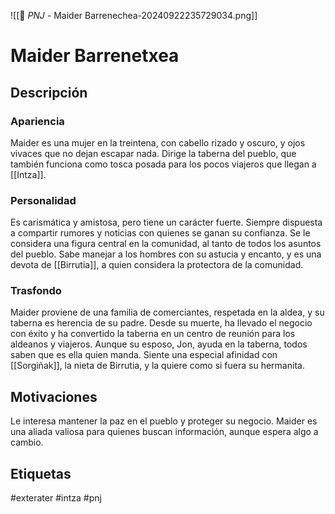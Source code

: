 ![[👤 _PNJ_ - Maider Barrenechea-20240922235729034.png]]
# Maider Barrenetxea
## Descripción

### Apariencia 
Maider es una mujer en la treintena, con cabello rizado y oscuro, y ojos vivaces que no dejan escapar nada. Dirige la taberna del pueblo, que también funciona como tosca posada para los pocos viajeros que llegan a [[Intza]].
### Personalidad 
Es carismática y amistosa, pero tiene un carácter fuerte. Siempre dispuesta a compartir rumores y noticias con quienes se ganan su confianza. Se le considera una figura central en la comunidad, al tanto de todos los asuntos del pueblo. Sabe manejar a los hombres con su astucia y encanto, y es una devota de [[Birrutia]], a quien considera la protectora de la comunidad.
### Trasfondo 
Maider proviene de una familia de comerciantes, respetada en la aldea, y su taberna es herencia de su padre. Desde su muerte, ha llevado el negocio con éxito y ha convertido la taberna en un centro de reunión para los aldeanos y viajeros. Aunque su esposo, Jon, ayuda en la taberna, todos saben que es ella quien manda. Siente una especial afinidad con [[Sorgiñak]], la nieta de Birrutia, y la quiere como si fuera su hermanita.
## Motivaciones
Le interesa mantener la paz en el pueblo y proteger su negocio. Maider es una aliada valiosa para quienes buscan información, aunque espera algo a cambio.


## Etiquetas
#exterater #intza #pnj 
